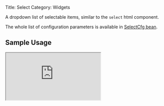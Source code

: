 Title: Select
Category: Widgets

A dropdown list of selectable items, similar to the `select` html component.

<script src='http://snippets.ariatemplates.com/snippets/github.com/ariatemplates/documentation-code/%VERSION%/snippets/widgets/select/Snippet.tpl?tag=wgtSelectField&lang=at&outdent=true'></script>

The whole list of configuration parameters is available in [SelectCfg bean](http://ariatemplates.com/api/#aria.widgets.CfgBeans:SelectCfg).

## Sample Usage

<iframe class='samples' src='http://snippets.ariatemplates.com/samples/github.com/ariatemplates/documentation-code/%VERSION%/samples/widgets/select/?skip=1' ></iframe>